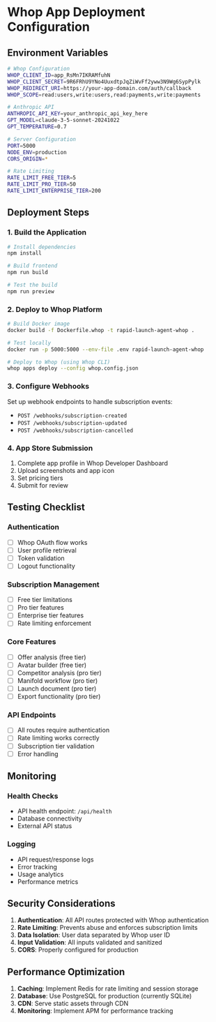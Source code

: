 # Whop App Deployment Configuration

## Environment Variables
```bash
# Whop Configuration
WHOP_CLIENT_ID=app_RsMn7IKRAMfuhN
WHOP_CLIENT_SECRET=9R6FRhU9YNo4UuxdtpJqZiWvFf2yww3N9Wg6SypPylk
WHOP_REDIRECT_URI=https://your-app-domain.com/auth/callback
WHOP_SCOPE=read:users,write:users,read:payments,write:payments

# Anthropic API
ANTHROPIC_API_KEY=your_anthropic_api_key_here
GPT_MODEL=claude-3-5-sonnet-20241022
GPT_TEMPERATURE=0.7

# Server Configuration
PORT=5000
NODE_ENV=production
CORS_ORIGIN=*

# Rate Limiting
RATE_LIMIT_FREE_TIER=5
RATE_LIMIT_PRO_TIER=50
RATE_LIMIT_ENTERPRISE_TIER=200
```

## Deployment Steps

### 1. Build the Application
```bash
# Install dependencies
npm install

# Build frontend
npm run build

# Test the build
npm run preview
```

### 2. Deploy to Whop Platform
```bash
# Build Docker image
docker build -f Dockerfile.whop -t rapid-launch-agent-whop .

# Test locally
docker run -p 5000:5000 --env-file .env rapid-launch-agent-whop

# Deploy to Whop (using Whop CLI)
whop apps deploy --config whop.config.json
```

### 3. Configure Webhooks
Set up webhook endpoints to handle subscription events:
- `POST /webhooks/subscription-created`
- `POST /webhooks/subscription-updated`
- `POST /webhooks/subscription-cancelled`

### 4. App Store Submission
1. Complete app profile in Whop Developer Dashboard
2. Upload screenshots and app icon
3. Set pricing tiers
4. Submit for review

## Testing Checklist

### Authentication
- [ ] Whop OAuth flow works
- [ ] User profile retrieval
- [ ] Token validation
- [ ] Logout functionality

### Subscription Management
- [ ] Free tier limitations
- [ ] Pro tier features
- [ ] Enterprise tier features
- [ ] Rate limiting enforcement

### Core Features
- [ ] Offer analysis (free tier)
- [ ] Avatar builder (free tier)
- [ ] Competitor analysis (pro tier)
- [ ] Manifold workflow (pro tier)
- [ ] Launch document (pro tier)
- [ ] Export functionality (pro tier)

### API Endpoints
- [ ] All routes require authentication
- [ ] Rate limiting works correctly
- [ ] Subscription tier validation
- [ ] Error handling

## Monitoring

### Health Checks
- API health endpoint: `/api/health`
- Database connectivity
- External API status

### Logging
- API request/response logs
- Error tracking
- Usage analytics
- Performance metrics

## Security Considerations

1. **Authentication**: All API routes protected with Whop authentication
2. **Rate Limiting**: Prevents abuse and enforces subscription limits
3. **Data Isolation**: User data separated by Whop user ID
4. **Input Validation**: All inputs validated and sanitized
5. **CORS**: Properly configured for production

## Performance Optimization

1. **Caching**: Implement Redis for rate limiting and session storage
2. **Database**: Use PostgreSQL for production (currently SQLite)
3. **CDN**: Serve static assets through CDN
4. **Monitoring**: Implement APM for performance tracking
